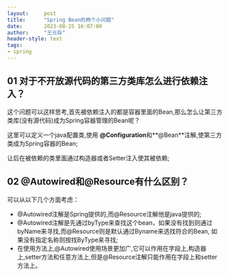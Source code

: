 ```yaml
---
layout:     post
title:      "Spring Bean的两个小问题"
date:       2023-08-25 16:07:00
author:     "王元存"
header-style: text
tags:
- spring
---
```


01 对于不开放源代码的第三方类库怎么进行依赖注入？
------
这个问题可以这样思考,首先被依赖注入的都是容器里面的Bean,那么怎么让第三方类库(没有源代码)成为Spring容器管理的Bean呢？

这里可以定义一个java配置类,使用 **@Configuration**和**@Bean**注解,使第三方类成为Spring容器的Bean;

让后在被依赖的类里面通过构造器或者Setter注入使其被依赖;

02 @Autowired和@Resource有什么区别？
-----
可以从以下几个方面考虑：
- @Autowired注解是Spring提供的,而@Resource注解他是java提供的;
- @Autowired注解是先通过byType来查找这个bean，如果没有找到则通过byName来寻找,而@Resource则是默认通过Byname来选找符合的Bean, 如果没有指定名称则按找ByType来寻找;
- 在使用方法上,@Autowired使用场景更加广,它可以作用在字段上,构造器上,setter方法和任意方法上,但是@Resource注解只能作用在字段上和setter方法上。